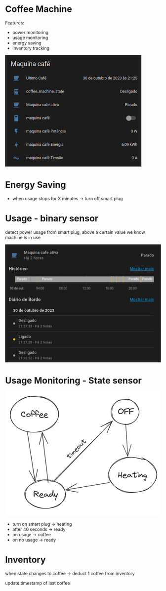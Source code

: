 # Coffee Machine

Features:
- power monitoring
- usage monitoring
- energy saving
- inventory tracking

![img_1.png](img_1.png)

# Energy Saving

- when usage stops for X minutes -> turn off smart plug

# Usage - binary sensor

detect power usage from smart plug, above a certain value we know machine is in use

![img_2.png](img_2.png)


# Usage Monitoring - State sensor

![img_5.png](img_5.png)

- turn on smart plug -> heating
- after 40 seconds -> ready
- on usage -> coffee
- on no usage -> ready


# Inventory

when state changes to coffee -> deduct 1 coffee from inventory

update timestamp of last coffee


